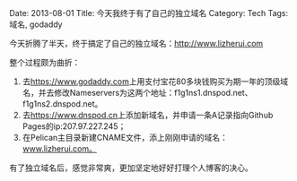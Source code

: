 Date: 2013-08-01
Title: 今天我终于有了自己的独立域名
Category: Tech
Tags: 域名, godaddy

今天折腾了半天，终于搞定了自己的独立域名：<http://www.lizherui.com>

整个过程颇为曲折：

1. 去<https://www.godaddy.com>上用支付宝花80多块钱购买为期一年的顶级域名，并去修改Nameservers为这两个地址：f1g1ns1.dnspod.net、f1g1ns2.dnspod.net。
2. 去<https://www.dnspod.cn>上添加新域名，并申请一条A记录指向Github Pages的ip:207.97.227.245；
3. 在Pelican主目录新建CNAME文件，添上刚刚申请的域名：www.lizherui.com。

有了独立域名后，感觉非常爽，更加坚定地好好打理个人博客的决心。
